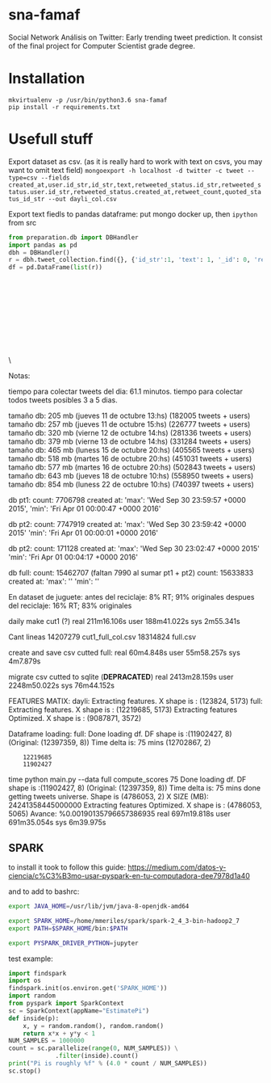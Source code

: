 # sna-famaf
Social Network Análisis on Twitter: Early trending tweet prediction. It consist of the final project for Computer Scientist grade degree.


# Installation

```
mkvirtualenv -p /usr/bin/python3.6 sna-famaf
pip install -r requirements.txt
```


# Usefull stuff

Export dataset as csv.
(as it is really hard to work with text on csvs, you may want to omit text field)
`mongoexport -h localhost -d twitter -c tweet --type=csv --fields created_at,user.id_str,id_str,text,retweeted_status.id_str,retweeted_status.user.id_str,retweeted_status.created_at,retweet_count,quoted_status_id_str --out dayli_col.csv`

Export text fiedls to pandas dataframe:
put mongo docker up, then
`ipython` from src
```python
from preparation.db import DBHandler 
import pandas as pd
dbh = DBHandler()
r = dbh.tweet_collection.find({}, {'id_str':1, 'text': 1, '_id': 0, 'retweeted_status.id_str': 1, 'retweeted_status.text': 1})
df = pd.DataFrame(list(r))

```
\
\
\
\
\
\
\
\
\
\

Notas:


tiempo para colectar tweets del dia: 61.1 minutos.
tiempo para colectar todos tweets posibles 3 a 5 dias.

tamaño db: 205 mb (jueves 11 de octubre 13:hs) (182005 tweets + users)
tamaño db: 257 mb (jueves 11 de octubre 15:hs) (226777 tweets + users)
tamaño db: 320 mb (vierne 12 de octubre 14:hs) (281336 tweets + users)
tamaño db: 379 mb (vierne 13 de octubre 14:hs) (331284 tweets + users)
tamaño db: 465 mb (luness 15 de octubre 20:hs) (405565 tweets + users)
tamaño db: 518 mb (martes 16 de octubre 20:hs) (451031 tweets + users)
tamaño db: 577 mb (martes 16 de octubre 20:hs) (502843 tweets + users)
tamaño db: 643 mb (jueves 18 de octubre 10:hs) (558950 tweets + users)
tamaño db: 854 mb (luness 22 de octubre 10:hs) (740397 tweets + users)


db pt1:
count: 7706798
created at:
 'max': 'Wed Sep 30 23:59:57 +0000 2015',
 'min': 'Fri Apr 01 00:00:47 +0000 2016'


db pt2:
count: 7747919
created at:
 'max': 'Wed Sep 30 23:59:42 +0000 2015'
 'min': 'Fri Apr 01 00:00:01 +0000 2016'

db pt2: 
count: 171128
created at:
 'max': 'Wed Sep 30 23:02:47 +0000 2015'
 'min': 'Fri Apr 01 00:04:17 +0000 2016'


db full:
count:  15462707  (faltan 7990 al sumar pt1 + pt2) 
count:  15633833
created at:
 'max': ''
 'min': ''



En dataset de juguete:
    antes del reciclaje:
    8% RT; 91% originales
    despues del reciclaje:
    16% RT; 83% originales


daily make cut1 (?)
real	211m16.106s
user	188m41.022s
sys	2m55.341s


Cant lineas 
14207279 cut1_full_col.csv
18314824 full.csv


create and save csv cutted full:
real	60m4.848s
user	55m58.257s
sys	4m7.879s


migrate csv cutted to sqlite (**DEPRACATED**)
real    2413m28.159s
user    2248m50.022s
sys     76m44.152s


FEATURES MATIX:
    dayli: Extracting features. X shape is :                       (123824, 5173)
    full: Extracting features. X shape is :                      (12219685, 5173)
          Extracting features Optimized. X shape is :             (9087871, 3572)

Dataframe loading:
    full:
        Done loading df. DF shape is :(11902427, 8) (Original: (12397359, 8))           Time delta is: 75 mins
                                                               (12702867, 2)
        
        12219685
        11902427


time python main.py --data full compute_scores 75
Done loading df. DF shape is :(11902427, 8) (Original: (12397359, 8))           Time delta is: 75 mins
done getting tweets universe. Shape is  (4786053, 2)
X SIZE (MB):  24241358445000000
Extracting features Optimized. X shape is : (4786053, 5065)
Avance: %0.00190135796657386935
	real    697m19.818s
	user    691m35.054s
	sys     6m39.975s
     
   
## SPARK

to install it took to follow this guide:
https://medium.com/datos-y-ciencia/c%C3%B3mo-usar-pyspark-en-tu-computadora-dee7978d1a40

and to add to bashrc:
```bash
export JAVA_HOME=/usr/lib/jvm/java-8-openjdk-amd64

export SPARK_HOME=/home/mmeriles/spark/spark-2_4_3-bin-hadoop2_7
export PATH=$SPARK_HOME/bin:$PATH

export PYSPARK_DRIVER_PYTHON=jupyter
```

test example:

```python
import findspark
import os
findspark.init(os.environ.get('SPARK_HOME'))
import random
from pyspark import SparkContext
sc = SparkContext(appName="EstimatePi")
def inside(p):
    x, y = random.random(), random.random()
    return x*x + y*y < 1
NUM_SAMPLES = 1000000
count = sc.parallelize(range(0, NUM_SAMPLES)) \
             .filter(inside).count()
print("Pi is roughly %f" % (4.0 * count / NUM_SAMPLES))
sc.stop()
```
